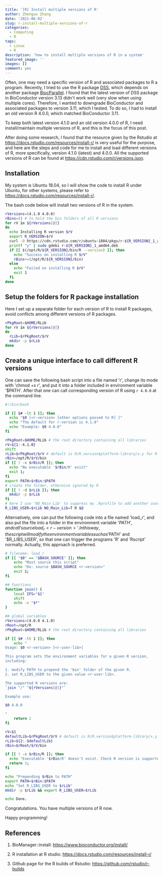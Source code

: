 ```yaml
---
title: '[R] Install multiple versions of R'
author: Zhenguo Zhang
date: '2021-06-02'
slug: r-install-multiple-versions-of-r
categories:
  - Computing
  - R
tags:
  - Linux
  - R
description: 'how to install multiple versions of R in a system'
featured_image: ''
images: []
comment: yes
---
```


Often, one may need a specific version of R and associated packages
to R a program. Recently, I tried to use the R package
[DSS](https://www.bioconductor.org/packages/release/bioc/html/DSS.html),
which depends on another package [BiocParallel](https://www.bioconductor.org/packages/release/bioc/html/BiocParallel.html). 
I found that the latest version of DSS package in BioConductor
version 3.13 didn't work well (very slow when using multiple cores). Therefore, I wanted to downgrade BioConductor and associated
packages to version 3.11, which I tested. To do so, I had to
install an old version R 4.0.0, which matched BioConductor 3.11.

To keep both latest version 4.1.0 and an old version 4.0.0 of R,
I need install/maintain multiple versions of R, and this is the
focus of this post.

After doing some research, I found that the resource given by the
Rstudio at https://docs.rstudio.com/resources/install-r/ is very
useful for the purpose, and here are the steps and code for me
to install and load different versions of R, more specifically,
version 4.1.0 (latest) and 4.0.0. All the supported versions of R
can be found at https://cdn.rstudio.com/r/versions.json.


## Installation

My system is Ubuntu 18.04, so I will show the code to install R under
Ubuntu, for other systems, please refer to https://docs.rstudio.com/resources/install-r/.

The bash code below will install two versions of R in the system.

```bash
rVersions=(4.1.0 4.0.0)
rBins=() # to hold the bin folders of all R versions
for rV in ${rVersions[@]}
do
  echo Installing R version $rV
  export R_VERSION=$rV
  curl -O https://cdn.rstudio.com/r/ubuntu-1804/pkgs/r-${R_VERSION}_1_amd64.deb
  printf "y" | sudo gdebi r-${R_VERSION}_1_amd64.deb
  if [[ $(/opt/R/${R_VERSION}/bin/R --version) ]]; then
    echo "Success on installing R $rV"
    rBins+=(/opt/R/${R_VERSION}/bin)
  else
    echo "Failed on installing R $rV"
    exit 1
  fi
done
```

## Setup the folders for R package installation

Here I set up a separate folder for each version of R
to install R packages, avoid conflicts among different
versions of R packages.

```bash
rPkgRoot=$HOME/RLib
for rV in ${rVersions[@]}
do
  rLib=$rPkgRoot/$rV
  mkdir -p $rLib
done
```

## Create a unique interface to call different R versions

One can save the following bash script into a file named
'r', change its mode with 'chmod +x r', 
and put it into a folder included in environment variable 
'$PATH'. After that one can call corresponding version of R
using `r 4.0.0` at the command line.

```bash
#!/bin/bash

if [[ $# -lt 1 ]]; then
  echo "$0 [<r-version> [other options passed to R] ]"
  echo "The default for r-version is 4.1.0"
  echo "Example: $0 4.0.0"
fi

rPkgRoot=$HOME/RLib # the root directory containing all libraries
rV=${1:-4.1.0}
shift
rLib=$rPkgRoot/$rV # default is R/R.version$platform-library/x.y for R x.y.z
rBin=/opt/R/$rV/bin
if [[ ! -x $rBin/R ]]; then
  echo "No executable '$rBin/R' exist"
  exit 1;
fi
export PATH=$rBin:$PATH
# create the folder, otherwise ignored by R
if [[ ! -d $rLib ]]; then
  mkdir -p $rLib
fi
# here I use 'NO_Main_Lib' to suppress my .Rprofile to add another user library
R_LIBS_USER=$rLib NO_Main_Lib=T R $@
```

Alternatively, one can put the following code into a file
named 'load_r', and also put the file into a folder in the
environment variable '$PATH', and call 'source load_r <r-version>'. In
this way, the script will modify the environment variables
such as '$PATH' and '$R_LIBS_USER', so that one can trigger
the programs 'R' and 'Rscript' normally. Actually, this
approach is preferred.

```bash
# filename: load_r
if [[ "$0" == "$BASH_SOURCE" ]]; then
    echo "Must source this script"
    echo "Do: source $BASH_SOURCE <r-version>"
    exit 1;
fi

## functions
function join() {
    local IFS="$1"
    shift
    echo -e "$*"
}

## global variables
rVersions=(4.0.0 4.1.0)
rRoot=/opt/R
rPkgRoot=$HOME/RLib # the root directory containing all libraries

if [[ $# -lt 1 ]]; then
    echo "
Usage: $0 <r-version> [<r-user-lib>]

This program sets the environment variables for a given R version,
including:

1. modify PATH to prepend the 'bin' folder of the given R.
2. set R_LIBS_USER to the given value <r-user-lib>.

The supported R versions are:
`join "/" "${rVersions[@]}"`

Example use:

$0 4.0.0

"
    return 2
fi

rV=$1
defaultLib=$rPkgRoot/$rV # default is R/R.version$platform-library/x.y for R x.y.z
rLib=${2:-$defaultLib}
rBin=$rRoot/$rV/bin

if [[ ! -x $rBin/R ]]; then
  echo "Executable '$rBin/R' doesn't exist. Check R version is supported"
  return 3;
fi

echo "Prepending $rBin to PATH"
export PATH=$rBin:$PATH
echo "Set R_LIBS_USER to $rLib"
mkdir -p $rLib && export R_LIBS_USER=$rLib

echo Done.
```


Congratulations. You have multiple versions of R now.

Happy programming!

## References

1. BioManager::install: https://www.bioconductor.org/install/

2. R installation at R studio: https://docs.rstudio.com/resources/install-r/

3. Github page for the R builds of Rstudio: https://github.com/rstudio/r-builds

